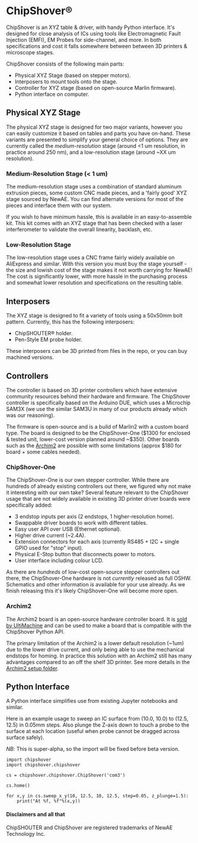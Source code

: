 # ChipShover®

ChipShover is an XYZ table &amp; driver, with handy Python interface. It's designed for close analysis of ICs using tools like Electromagnetic Fault Injection (EMFI), EM Probes for side-channel, and more. In both specifications and cost it falls somewhere between between 3D printers & microscope stages.

ChipShover consists of the following main parts:

* Physical XYZ Stage (based on stepper motors).
* Interposers to mount tools onto the stage.
* Controller for XYZ stage (based on open-source Marlin firmware).
* Python interface on computer.

## Physical XYZ Stage

The physical XYZ stage is designed for two major variants, however you can easily customize it based on tables and parts you have on-hand. These variants are presented to simplify your general choice of options. They are currently called the *medium-resolution* stage (around <1 um resolution, in practice around 250 nm), and a low-resolution stage (around ~XX um resolution).

### Medium-Resolution Stage (< 1 um)

The medium-resolution stage uses a combination of standard aluminum extrusion pieces, some custom CNC made pieces, and a 'fairly good' XYZ stage sourced by NewAE. You can find alternate versions for most of the pieces and interface them with our system.

If you wish to have minimum hassle, this is available in an easy-to-assemble kit. This kit comes with an XYZ stage that has been checked with a laser interferometer to validate the overall linearity, backlash, etc.

### Low-Resolution Stage

The low-resolution stage uses a CNC frame fairly widely available on AliExpress and similar. With this version you must buy the stage yourself - the size and lowish cost of the stage makes it not worth carrying for NewAE! The cost is significantly lower, with more hassle in the purchasing process and somewhat lower resolution and specifications on the resulting table.

## Interposers

The XYZ stage is designed to fit a variety of tools using a 50x50mm bolt pattern. Currently, this has the following interposers:

* ChipSHOUTER® holder.
* Pen-Style EM probe holder.

These interposers can be 3D printed from files in the repo, or you can buy machined versions.

## Controllers

The controller is based on 3D printer controllers which have extensive community resources behind their hardware and firmware. The ChipShover controller is specifically based on the Arduino DUE, which uses a Microchip SAM3X (we use the similar SAM3U in many of our products already which was our reasoning).

The firmware is open-source and is a build of Marlin2 with a custom board type. The board is designed to be the ChipShover-One ($1300 for enclosed & tested unit, lower-cost version planned around ~$350). Other boards such as the [Archim2](https://ultimachine.com/products/archim2) are possible with some limitations (approx $180 for board + some cables needed).

### ChipShover-One

The ChipShover-One is our own stepper controller. While there are hundreds of already existing controllers out there, we figured why not make it interesting with our own take? Several feature relevant to the ChipShover usage that are not widely available in existing 3D printer driver boards were specifically added:

* 3 endstop inputs per axis (2 endstops, 1 higher-resolution home).
* Swappable driver boards to work with different tables.
* Easy user API over USB (Ethernet optional).
* Higher drive current (~2.4A).
* Extension connectors for each axis (currently RS485 + I2C + single GPIO used for "stop" input).
* Physical E-Stop button that disconnects power to motors.
* User interface including colour LCD.

As there are *hundreds* of low-cost open-source stepper controllers out there, the ChipShover-One hardware is not *currently* released as full OSHW. Schematics and other information *is* available for your use already. As we finish releasing this it's likely ChipShover-One will become more open.

### Archim2

The Archim2 board is an open-source hardware controller board. It is [sold by UltiMachine](https://ultimachine.com/products/archim2) and can be used to make a board that is compatible with the ChipShover Python API.

The primary limitation of the Archim2 is a lower default resolution (~1um) due to the lower drive current, and only being able to use the mechanical endstops for homing. In practice this solution with an Archim2 still has many advantages compared to an off the shelf 3D printer. See more details in the [Archim2 setup folder](controller-hardware/diy-with-archim2).

## Python Interface

A Python interface simplifies use from existing Jupyter notebooks and similar.

Here is an example usage to sweep an IC surface from (10.0, 10.0) to (12.5, 12.5) in 0.05mm steps. Also plunge the Z-axis down to touch a probe to the surface at each location (useful when probe cannot be dragged across surface safely).

*NB*: This is super-alpha, so the import will be fixed before beta version.

	import chipshover
	import chipshover.chipshover

	cs = chipshover.chipshover.ChipShover('com3')

	cs.home()

	for x,y in cs.sweep_x_y(10, 12.5, 10, 12.5, step=0.05, z_plunge=1.5):
	    print("At %f, %f"%(x,y))


#### Disclaimers and all that

ChipSHOUTER and ChipShover are registered trademarks of NewAE Technology Inc.